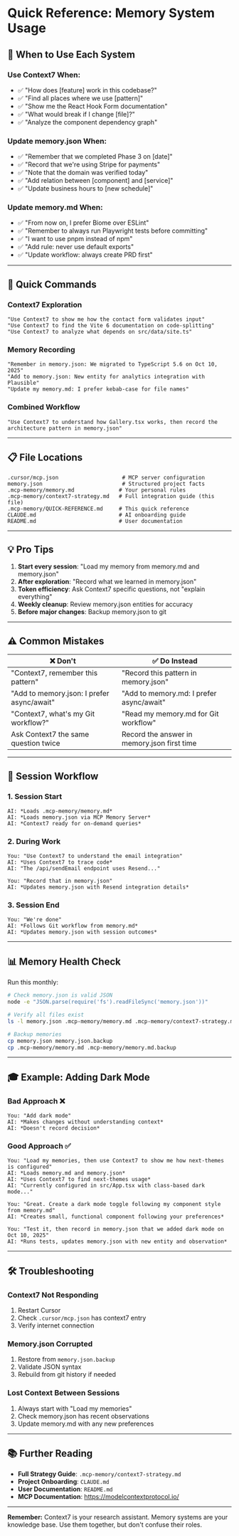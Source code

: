 # Quick Reference: Memory System Usage

## 🎯 When to Use Each System

### Use Context7 When:
- ✅ "How does [feature] work in this codebase?"
- ✅ "Find all places where we use [pattern]"
- ✅ "Show me the React Hook Form documentation"
- ✅ "What would break if I change [file]?"
- ✅ "Analyze the component dependency graph"

### Update memory.json When:
- ✅ "Remember that we completed Phase 3 on [date]"
- ✅ "Record that we're using Stripe for payments"
- ✅ "Note that the domain was verified today"
- ✅ "Add relation between [component] and [service]"
- ✅ "Update business hours to [new schedule]"

### Update memory.md When:
- ✅ "From now on, I prefer Biome over ESLint"
- ✅ "Remember to always run Playwright tests before committing"
- ✅ "I want to use pnpm instead of npm"
- ✅ "Add rule: never use default exports"
- ✅ "Update workflow: always create PRD first"

---

## 🚀 Quick Commands

### Context7 Exploration
```
"Use Context7 to show me how the contact form validates input"
"Use Context7 to find the Vite 6 documentation on code-splitting"
"Use Context7 to analyze what depends on src/data/site.ts"
```

### Memory Recording
```
"Remember in memory.json: We migrated to TypeScript 5.6 on Oct 10, 2025"
"Add to memory.json: New entity for analytics integration with Plausible"
"Update my memory.md: I prefer kebab-case for file names"
```

### Combined Workflow
```
"Use Context7 to understand how Gallery.tsx works, then record the architecture pattern in memory.json"
```

---

## 📋 File Locations

```
.cursor/mcp.json                    # MCP server configuration
memory.json                         # Structured project facts
.mcp-memory/memory.md              # Your personal rules
.mcp-memory/context7-strategy.md   # Full integration guide (this file)
.mcp-memory/QUICK-REFERENCE.md     # This quick reference
CLAUDE.md                          # AI onboarding guide
README.md                          # User documentation
```

---

## 💡 Pro Tips

1. **Start every session**: "Load my memory from memory.md and memory.json"
2. **After exploration**: "Record what we learned in memory.json"
3. **Token efficiency**: Ask Context7 specific questions, not "explain everything"
4. **Weekly cleanup**: Review memory.json entities for accuracy
5. **Before major changes**: Backup memory.json to git

---

## ⚠️ Common Mistakes

| ❌ Don't | ✅ Do Instead |
|---------|--------------|
| "Context7, remember this pattern" | "Record this pattern in memory.json" |
| "Add to memory.json: I prefer async/await" | "Add to memory.md: I prefer async/await" |
| "Context7, what's my Git workflow?" | "Read my memory.md for Git workflow" |
| Ask Context7 the same question twice | Record the answer in memory.json first time |

---

## 🔄 Session Workflow

### 1. Session Start
```
AI: *Loads .mcp-memory/memory.md*
AI: *Loads memory.json via MCP Memory Server*
AI: *Context7 ready for on-demand queries*
```

### 2. During Work
```
You: "Use Context7 to understand the email integration"
AI: *Uses Context7 to trace code*
AI: "The /api/sendEmail endpoint uses Resend..."

You: "Record that in memory.json"
AI: *Updates memory.json with Resend integration details*
```

### 3. Session End
```
You: "We're done"
AI: *Follows Git workflow from memory.md*
AI: *Updates memory.json with session outcomes*
```

---

## 📊 Memory Health Check

Run this monthly:

```bash
# Check memory.json is valid JSON
node -e "JSON.parse(require('fs').readFileSync('memory.json'))"

# Verify all files exist
ls -l memory.json .mcp-memory/memory.md .mcp-memory/context7-strategy.md

# Backup memories
cp memory.json memory.json.backup
cp .mcp-memory/memory.md .mcp-memory/memory.md.backup
```

---

## 🎓 Example: Adding Dark Mode

### Bad Approach ❌
```
You: "Add dark mode"
AI: *Makes changes without understanding context*
AI: *Doesn't record decision*
```

### Good Approach ✅
```
You: "Load my memories, then use Context7 to show me how next-themes is configured"
AI: *Loads memory.md and memory.json*
AI: *Uses Context7 to find next-themes usage*
AI: "Currently configured in src/App.tsx with class-based dark mode..."

You: "Great. Create a dark mode toggle following my component style from memory.md"
AI: *Creates small, functional component following your preferences*

You: "Test it, then record in memory.json that we added dark mode on Oct 10, 2025"
AI: *Runs tests, updates memory.json with new entity and observation*
```

---

## 🛠️ Troubleshooting

### Context7 Not Responding
1. Restart Cursor
2. Check `.cursor/mcp.json` has context7 entry
3. Verify internet connection

### Memory.json Corrupted
1. Restore from `memory.json.backup`
2. Validate JSON syntax
3. Rebuild from git history if needed

### Lost Context Between Sessions
1. Always start with "Load my memories"
2. Check memory.json has recent observations
3. Update memory.md with any new preferences

---

## 📚 Further Reading

- **Full Strategy Guide**: `.mcp-memory/context7-strategy.md`
- **Project Onboarding**: `CLAUDE.md`
- **User Documentation**: `README.md`
- **MCP Documentation**: https://modelcontextprotocol.io/

---

**Remember:** Context7 is your research assistant. Memory systems are your knowledge base. Use them together, but don't confuse their roles.
